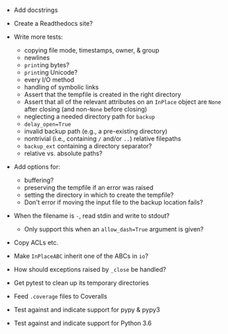 - Add docstrings
- Create a Readthedocs site?

- Write more tests:
    - copying file mode, timestamps, owner, & group
    - newlines
    - `print`ing bytes?
    - `print`ing Unicode?
    - every I/O method
    - handling of symbolic links
    - Assert that the tempfile is created in the right directory
    - Assert that all of the relevant attributes on an `InPlace` object are
      `None` after closing (and non-`None` before closing)
    - neglecting a needed directory path for `backup`
    - `delay_open=True`
    - invalid backup path (e.g., a pre-existing directory)
    - nontrivial (i.e., containing `/` and/or `..`) relative filepaths
    - `backup_ext` containing a directory separator?
    - relative vs. absolute paths?

- Add options for:
    - buffering?
    - preserving the tempfile if an error was raised
    - setting the directory in which to create the tempfile?
    - Don't error if moving the input file to the backup location fails?

- When the filename is `-`, read stdin and write to stdout?
    - Only support this when an `allow_dash=True` argument is given?
- Copy ACLs etc.
- Make `InPlaceABC` inherit one of the ABCs in `io`?
- How should exceptions raised by `_close` be handled?

- Get pytest to clean up its temporary directories
- Feed `.coverage` files to Coveralls
- Test against and indicate support for pypy & pypy3
- Test against and indicate support for Python 3.6

